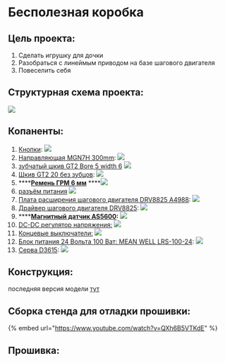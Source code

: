 # Бесполезная коробка

## Цель проекта:

1. Сделать игрушку для дочки
2. Разобраться с линеймым приводом на базе шагового двигателя
3. Повеселить себя

## Структурная схема проекта:

 

![](.gitbook/assets/photo5352776780357939252.jpg)

## Копаненты:



1. [Кнопки](https://aliexpress.ru/item/10pcs-Mini-12mm-Toggle-Rocker-Switch-6-Pins-2-Position-3-Position-ON-OFF-ON-OFF/4000238840867.html?spm=a2g0s.9042311.0.0.264d33edreTiCg&_ga=2.268409480.721664696.1612051115-530682806.1605135245&_gac=1.114393461.1610796936.CjwKCAiAuoqABhAsEiwAdSkVVCUs5nTX80VVDpcnxLvB3kZpXs2zuaedRuR_P9vpGu__abLf1sHESBoCMw4QAvD_BwE): ![](.gitbook/assets/screenshot-from-2021-02-02-12-42-39.png) 
2. [Направляющая MGN7H 300mm](https://aliexpress.ru/item/MGN7-MGN12-MGN15-MGN9-L-100-200-350-500-600-800mm-miniature-linear-rail-slide-1pcs/4000264234020.html?spm=a2g0s.9042311.0.0.264d33edV28rk1&_ga=2.58105772.721664696.1612051115-530682806.1605135245&_gac=1.52601434.1610796936.CjwKCAiAuoqABhAsEiwAdSkVVCUs5nTX80VVDpcnxLvB3kZpXs2zuaedRuR_P9vpGu__abLf1sHESBoCMw4QAvD_BwE): ![](.gitbook/assets/screenshot-from-2021-02-02-12-46-36.png) 
3. [зубчатый шкив GT2 Bore 5 width 6](https://aliexpress.ru/item/High-Quality-GT2-Timing-Pulley-20-teeth-Bore-5mm-8mm-Aluminum-2GT-Synchronous-Wheel-3D-Printer/4000898906136.html?spm=a2g0s.9042311.0.0.264d33edffujk0&_ga=2.61209386.721664696.1612051115-530682806.1605135245&_gac=1.82479716.1610796936.CjwKCAiAuoqABhAsEiwAdSkVVCUs5nTX80VVDpcnxLvB3kZpXs2zuaedRuR_P9vpGu__abLf1sHESBoCMw4QAvD_BwE) ![](.gitbook/assets/screenshot-from-2021-02-02-12-55-43.png) 
4. [Шкив GT2 20 без зубцов](https://aliexpress.ru/item/GT2-Pulley-16-20-Without-Teeth-Pulley-16-20Teeth-OR-without-Teeth-Timing-Gear-Bore-3MM/32512894329.html?spm=a2g0s.9042311.0.0.264d33edSwKw4B&_ga=2.61389354.721664696.1612051115-530682806.1605135245&_gac=1.16302788.1612302785.CjwKCAiAjeSABhAPEiwAqfxURVnAwRXYoBPZ3WxVAR4feCVnuMGysp3E3lEiteS4H-q8LJ6nynU2xxoCko8QAvD_BwE):  ![](.gitbook/assets/screenshot-from-2021-02-03-02-09-10.png) 
5. \*\*\*\*[**Ремень ГРМ 6 мм**](https://aliexpress.ru/item/1m-2m-5m-10m-lot-GT2-6mm-open-timing-belt-width-6mm-GT2-belt-Rubber-Aramid/10000401582873.html?spm=a2g0s.9042311.0.0.264d33edk60mRf&_ga=2.67033000.721664696.1612051115-530682806.1605135245&_gac=1.84984299.1610796936.CjwKCAiAuoqABhAsEiwAdSkVVCUs5nTX80VVDpcnxLvB3kZpXs2zuaedRuR_P9vpGu__abLf1sHESBoCMw4QAvD_BwE) ****![](.gitbook/assets/screenshot-from-2021-02-02-13-10-04.png) 
6. [разъём питания](https://www.aliexpress.com/item/32706948395.html?spm=a2g0o.placeorder.0.0.6a3729fdQrTPAv&mp=1&_ga=2.186203887.733649584.1612867822-530682806.1605135245&_gac=1.114402677.1612393293.CjwKCAiAsOmABhAwEiwAEBR0ZoQVOcgG0DaGH8qnhtB28t2LdHiSB6GSdQXWdLqeA8_Wg5yumM56ehoC7-UQAvD_BwE)  ![](.gitbook/assets/screenshot-from-2021-02-09-13-54-12.png) 
7. [Плата расширения шагового двигателя DRV8825 A4988](https://aliexpress.ru/item/42-Stepper-Motor-Driver-Expansion-Board-DRV8825-A4988-3D-Printer-Parts-Control-Shield-Module-For-Arduino/4000772974580.html?spm=a2g0s.9042311.0.0.264d4c4dGZ6dwF&_ga=2.254851598.721664696.1612051115-530682806.1605135245&_gac=1.223396457.1612308157.CjwKCAiAjeSABhAPEiwAqfxURU6SgqMSpneTdudvHVfqPxbiaVtaGNwp5Z0pYRTR7Jnq-5hC8eiXThoCH3cQAvD_BwE&sku_id=10000007739648050): ![](.gitbook/assets/screenshot-from-2021-02-02-12-25-46.png) 
8. [Драйвер шагового двигателя DRV8825](https://aliexpress.ru/item/3D-Printer-Parts-StepStick-DRV8825-Stepper-Motor-Driver-With-Heat-sink-Carrier-Reprap-4-layer-PCB/32618856994.html?spm=a2g0s.9042311.0.0.264d4c4dGZ6dwF&_ga=2.237425158.721664696.1612051115-530682806.1605135245&_gac=1.119636730.1612308157.CjwKCAiAjeSABhAPEiwAqfxURU6SgqMSpneTdudvHVfqPxbiaVtaGNwp5Z0pYRTR7Jnq-5hC8eiXThoCH3cQAvD_BwE&sku_id=59319975710): ![](.gitbook/assets/screenshot-from-2021-02-02-12-26-00.png) 
9. \*\*\*\*[**Магнитный датчик AS5600**](https://aliexpress.ru/item/AS5600-magnetic-encoder-magnetic-induction-angle-measurement-sensor-module-12bit-high-precision/4000551682522.html?spm=a2g0s.9042311.0.0.264d33edTr0gcC&_ga=2.263126666.721664696.1612051115-530682806.1605135245&_gac=1.229861102.1612308157.CjwKCAiAjeSABhAPEiwAqfxURU6SgqMSpneTdudvHVfqPxbiaVtaGNwp5Z0pYRTR7Jnq-5hC8eiXThoCH3cQAvD_BwE&sku_id=10000002869296963)**:** ![](.gitbook/assets/screenshot-from-2021-02-02-11-51-11.png) 
10. [DC-DC регулятор напряжения:](https://aliexpress.ru/item/1005001636420985.html?spm=a2g0o.productlist.0.0.2e5f2ab4XLcgwO&s=p&ad_pvid=2021020303174819329998777861500004103982_1&algo_pvid=29519d29-96ea-42de-a5cc-7033db299bcf&algo_expid=29519d29-96ea-42de-a5cc-7033db299bcf-0&btsid=0b8b035616123510689054629ebd18&ws_ab_test=searchweb0_0,searchweb201602_,searchweb201603_) ![](.gitbook/assets/screenshot-from-2021-02-03-14-20-07.png) 
11. [Концевые выключатели:](https://aliexpress.ru/item/1005002095893731.html?spm=a2g0o.productlist.0.0.738c5adf1HHuBW&algo_pvid=881a52cb-539b-430d-be31-5b1113a0f7ba&algo_expid=881a52cb-539b-430d-be31-5b1113a0f7ba-2&btsid=0b8b035616123513749206658ebd18&ws_ab_test=searchweb0_0,searchweb201602_,searchweb201603_&sku_id=12000018727208471) ![](.gitbook/assets/screenshot-from-2021-02-03-14-23-38.png) 
12. [Блок питания 24 Вольта 100 Ват: MEAN WELL  LRS-100-24](https://aliexpress.ru/item/4000583760898.html?spm=a2g0o.cart.0.0.31273c00FpFe9I&mp=1&_ga=2.228498075.721664696.1612051115-530682806.1605135245&_gac=1.126968447.1612308157.CjwKCAiAjeSABhAPEiwAqfxURU6SgqMSpneTdudvHVfqPxbiaVtaGNwp5Z0pYRTR7Jnq-5hC8eiXThoCH3cQAvD_BwE): ![](.gitbook/assets/screenshot-from-2021-02-03-14-28-47.png) 
13. [Серва D3615](https://aliexpress.ru/item/32591892775.html?spm=a2g0o.productlist.0.0.64122326MxbxwF&algo_pvid=d103a923-3100-482d-b945-38f32df2212a&algo_expid=d103a923-3100-482d-b945-38f32df2212a-0&btsid=0b8b158f16123942747607896e3a4e&ws_ab_test=searchweb0_0,searchweb201602_,searchweb201603_): ![](.gitbook/assets/screenshot-from-2021-02-04-02-16-39.png) 

## Конструкция:

последняя версия модели [тут](https://cad.onshape.com/documents/125a385a616ec6f2df24a618/w/73a084dbbe324177ee5459c5/e/2412d4c9c1c74fe1c5f89fdd)

## Сборка стенда для отладки прошивки:

{% embed url="https://www.youtube.com/watch?v=QXh6B5VTKdE" %}



## Прошивка:

